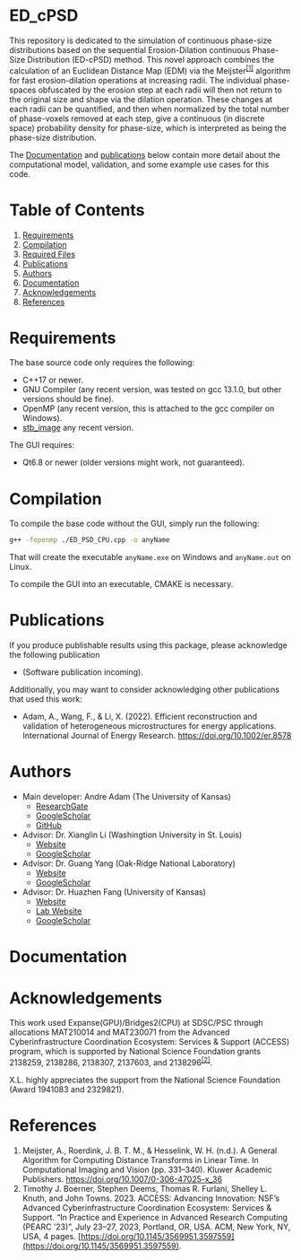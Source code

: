# ED_cPSD

This repository is dedicated to the simulation of continuous phase-size distributions based on the sequential Erosion-Dilation continuous Phase-Size Distribution (ED-cPSD) method. This novel approach combines the calculation of an Euclidean Distance Map (EDM) via the Meijster<sup>[[1]](http://fab.cba.mit.edu/classes/S62.12/docs/Meijster_distance.pdf)</sup> algorithm for fast erosion-dilation operations at increasing radii. The individual phase-spaces obfuscated by the erosion step at each radii will then not return to the original size and shape via the dilation operation. These changes at each radii can be quantified, and then when normalized by the total number of phase-voxels removed at each step, give a continuous (in discrete space) probability density for phase-size, which is interpreted as being the phase-size distribution.

The [Documentation](#documentation) and [publications](#publications) below contain more detail about the computational model, validation, and some example use cases for this code.

# Table of Contents

1. [Requirements](#requirements)
2. [Compilation](#compilation)
3. [Required Files](#required-files)
4. [Publications](#ppublications)
5. [Authors](#code-authors)
6. [Documentation](#documentation)
7. [Acknowledgements](#acknowledgements)
9. [References](#references)

# Requirements

The base source code only requires the following:
- C++17 or newer.
- GNU Compiler (any recent version, was tested on gcc 13.1.0, but other versions should be fine).
- OpenMP (any recent version, this is attached to the gcc compiler on Windows).
- [stb_image](https://github.com/nothings/stb) any recent version.

The GUI requires:
- Qt6.8 or newer (older versions might work, not guaranteed).

# Compilation

To compile the base code without the GUI, simply run the following:

```bash
g++ -fopenmp ./ED_PSD_CPU.cpp -o anyName
```

That will create the executable `anyName.exe` on Windows and `anyName.out` on Linux.

To compile the GUI into an executable, CMAKE is necessary.

# Publications

If you produce publishable results using this package, please acknowledge the following publication

- (Software publication incoming).

Additionally, you may want to consider acknowledging other publications that used this work:

- Adam, A., Wang, F., & Li, X. (2022). Efficient reconstruction and validation of heterogeneous microstructures for energy applications. International Journal of Energy Research. https://doi.org/10.1002/er.8578

# Authors
- Main developer: Andre Adam (The University of Kansas)
    - [ResearchGate](https://www.researchgate.net/profile/Andre-Adam-2)
    - [GoogleScholar](https://scholar.google.com/citations?hl=en&user=aP_rDkMAAAAJ)
    - [GitHub](https://github.com/adama-wzr)
- Advisor: Dr. Xianglin Li (Washingtion University in St. Louis)
    - [Website](https://xianglinli.wixsite.com/mysite)
    - [GoogleScholar](https://scholar.google.com/citations?user=8y0Vd8cAAAAJ&hl=en)
- Advisor: Dr. Guang Yang (Oak-Ridge National Laboratory)
    - [Website](https://www.ornl.gov/staff-profile/guang-yang)
    - [GoogleScholar](https://scholar.google.com/citations?user=Ph_5mDMAAAAJ&hl=en)
- Advisor: Dr. Huazhen Fang (University of Kansas)
    - [Website](https://fang.ku.edu/)
    - [Lab Website](https://www.issl.space/)
    - [GoogleScholar](https://scholar.google.com/citations?user=3m7Yd4YAAAAJ&hl=en)
# Documentation

# Acknowledgements

This work used Expanse(GPU)/Bridges2(CPU) at SDSC/PSC through allocations MAT210014 and MAT230071 from the Advanced Cyberinfrastructure Coordination Ecosystem: Services \& Support (ACCESS) program, which is supported by National Science Foundation grants 2138259, 2138286, 2138307, 2137603, and 2138296<sup>[[2]](https://doi.org/10.1145/3569951.3597559)</sup>.

X.L. highly appreciates the support from the National Science Foundation (Award 1941083 and 2329821).

# References
1. Meijster, A., Roerdink, J. B. T. M., & Hesselink, W. H. (n.d.). A General Algorithm for Computing Distance Transforms in Linear Time. In Computational Imaging and Vision (pp. 331–340). Kluwer Academic Publishers. https://doi.org/10.1007/0-306-47025-x_36
2. Timothy J. Boerner, Stephen Deems, Thomas R. Furlani, Shelley L. Knuth, and John Towns. 2023. ACCESS: Advancing Innovation: NSF’s Advanced Cyberinfrastructure Coordination Ecosystem: Services & Support. “In Practice and Experience in Advanced Research Computing (PEARC ’23)”, July 23–27, 2023, Portland, OR, USA. ACM, New York, NY, USA, 4 pages. [https://doi.org/10.1145/3569951.3597559](https://doi.org/10.1145/3569951.3597559).

